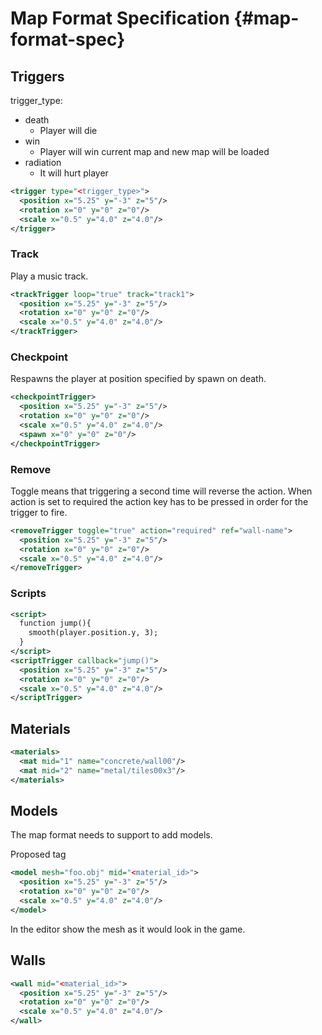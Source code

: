 # Map Format Specification {#map-format-spec}
## Triggers

trigger_type:
 - death
   - Player will die
 - win
   - Player will win current map and new map will be loaded
 - radiation
   - It will hurt player

```xml
<trigger type="<trigger_type>">
  <position x="5.25" y="-3" z="5"/>
  <rotation x="0" y="0" z="0"/>
  <scale x="0.5" y="4.0" z="4.0"/>
</trigger>
```

### Track
Play a music track.
```xml
<trackTrigger loop="true" track="track1">
  <position x="5.25" y="-3" z="5"/>
  <rotation x="0" y="0" z="0"/>
  <scale x="0.5" y="4.0" z="4.0"/>
</trackTrigger>
```
### Checkpoint
Respawns the player at position specified by spawn on death.

```xml
<checkpointTrigger>
  <position x="5.25" y="-3" z="5"/>
  <rotation x="0" y="0" z="0"/>
  <scale x="0.5" y="4.0" z="4.0"/>
  <spawn x="0" y="0" z="0"/>
</checkpointTrigger>
```

### Remove
Toggle means that triggering a second time will reverse the action.
When action is set to required the action key has to be pressed in order for the trigger to fire.

```xml
<removeTrigger toggle="true" action="required" ref="wall-name">
  <position x="5.25" y="-3" z="5"/>
  <rotation x="0" y="0" z="0"/>
  <scale x="0.5" y="4.0" z="4.0"/>
</removeTrigger>
```

### Scripts

```xml
<script>
  function jump(){
    smooth(player.position.y, 3);
  }
</script>
<scriptTrigger callback="jump()">
  <position x="5.25" y="-3" z="5"/>
  <rotation x="0" y="0" z="0"/>
  <scale x="0.5" y="4.0" z="4.0"/>
</scriptTrigger>
```

## Materials

```xml
<materials>
  <mat mid="1" name="concrete/wall00"/>
  <mat mid="2" name="metal/tiles00x3"/>
</materials>
```

## Models
The map format needs to support to add models.

Proposed tag

```xml
<model mesh="foo.obj" mid="<material_id>">
  <position x="5.25" y="-3" z="5"/>
  <rotation x="0" y="0" z="0"/>
  <scale x="0.5" y="4.0" z="4.0"/>
</model>
```

In the editor show the mesh as it would look in the game.


## Walls

```xml
<wall mid="<material_id>">
  <position x="5.25" y="-3" z="5"/>
  <rotation x="0" y="0" z="0"/>
  <scale x="0.5" y="4.0" z="4.0"/>
</wall>
```
